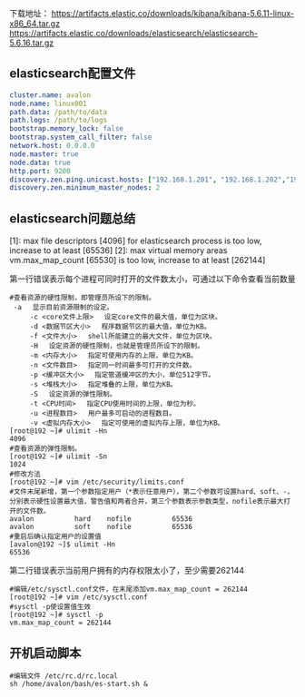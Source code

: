下载地址：
https://artifacts.elastic.co/downloads/kibana/kibana-5.6.11-linux-x86_64.tar.gz
https://artifacts.elastic.co/downloads/elasticsearch/elasticsearch-5.6.16.tar.gz

## elasticsearch配置文件

```yml
cluster.name: avalon
node.name: linux001
path.data: /path/to/data
path.logs: /path/to/logs
bootstrap.memory_lock: false
bootstrap.system_call_filter: false
network.host: 0.0.0.0
node.master: true
node.data: true
http.port: 9200
discovery.zen.ping.unicast.hosts: ["192.168.1.201", "192.168.1.202","192.168.1.203"]
discovery.zen.minimum_master_nodes: 2
```



## elasticsearch问题总结

[1]: max file descriptors [4096] for elasticsearch process is too low, increase to at least [65536]
[2]: max virtual memory areas vm.max_map_count [65530] is too low, increase to at least [262144]

第一行错误表示每个进程可同时打开的文件数太小，可通过以下命令查看当前数量

``` shell
#查看资源的硬性限制，即管理员所设下的限制。
 -a 　显示目前资源限制的设定。  
     -c <core文件上限> 　设定core文件的最大值，单位为区块。  
     -d <数据节区大小> 　程序数据节区的最大值，单位为KB。  
     -f <文件大小> 　shell所能建立的最大文件，单位为区块。  
     -H 　设定资源的硬性限制，也就是管理员所设下的限制。  
     -m <内存大小> 　指定可使用内存的上限，单位为KB。  
     -n <文件数目> 　指定同一时间最多可打开的文件数。  
     -p <缓冲区大小> 　指定管道缓冲区的大小，单位512字节。  
     -s <堆栈大小> 　指定堆叠的上限，单位为KB。  
     -S 　设定资源的弹性限制。  
     -t <CPU时间> 　指定CPU使用时间的上限，单位为秒。  
     -u <进程数目> 　用户最多可启动的进程数目。 
     -v <虚拟内存大小> 　指定可使用的虚拟内存上限，单位为KB。
[root@192 ~]# ulimit -Hn
4096
#查看资源的弹性限制。
[root@192 ~]# ulimit -Sn
1024
#修改方法
[root@192 ~]# vim /etc/security/limits.conf
#文件末尾新增，第一个参数指定用户（*表示任意用户），第二个参数可设置hard、soft、-，分别表示硬性设置最大值，警告值和两者合并，第三个参数表示参数类型，nofile表示最大打开的文件数。
avalon          hard    nofile          65536
avalon          soft    nofile          65536
#重启后确认指定用户的设置值
[avalon@192 ~]$ ulimit -Hn
65536
```

第二行错误表示当前用户拥有的内存权限太小了，至少需要262144

``` shell
#编辑/etc/sysctl.conf文件，在末尾添加vm.max_map_count = 262144
[root@192 ~]# vim /etc/sysctl.conf
#sysctl -p使设置值生效
[root@192 ~]# sysctl -p
vm.max_map_count = 262144
```

## 开机启动脚本

```shell
#编辑文件 /etc/rc.d/rc.local
sh /home/avalon/bash/es-start.sh &
```

